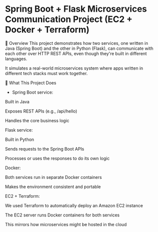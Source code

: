 # Spring Boot + Flask Microservices Communication Project (EC2 + Docker + Terraform)

🚀 Overview
This project demonstrates how two services, one written in Java (Spring Boot) and the other in Python (Flask), can communicate with each other over HTTP REST APIs, even though they're built in different languages.

It simulates a real-world microservices system where apps written in different tech stacks must work together.

🔧 What This Project Does
- Spring Boot service:

Built in Java

Exposes REST APIs (e.g., /api/hello)

Handles the core business logic

Flask service:

Built in Python

Sends requests to the Spring Boot APIs

Processes or uses the responses to do its own logic

Docker:

Both services run in separate Docker containers

Makes the environment consistent and portable

EC2 + Terraform:

We used Terraform to automatically deploy an Amazon EC2 instance

The EC2 server runs Docker containers for both services

This mirrors how microservices might be hosted in the cloud
